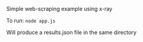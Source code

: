 Simple web-scraping example using x-ray

To run:
`node app.js`

Will produce a results.json file in the same directory
